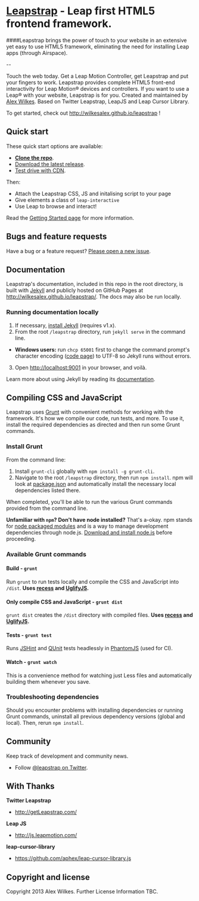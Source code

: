 # [Leapstrap](http://wilkesalex.github.io/leapstrap/) - Leap first HTML5 frontend framework.
####Leapstrap brings the power of touch to your website in an extensive yet easy to use HTML5 framework, eliminating the need for installing Leap apps (through Airspace). 

--

Touch the web today. Get a Leap Motion Controller, get Leapstrap and put your fingers to work. Leapstrap provides complete HTML5 front-end interactivity for Leap Motion® devices and controllers. If you want to use a Leap® with your website, Leapstrap is for you. Created and maintained by [Alex Wilkes](http://www.alex-wilkes.com). Based on Twitter Leapstrap, LeapJS and Leap Cursor Library.

To get started, check out <http://wilkesalex.github.io/leapstrap> !



## Quick start

These quick start options are available:

* **[Clone the repo](https://github.com/wilkesalex/leapstrap)**.
* [Download the latest release](https://github.com/wilkesalex/leapstrap/archive/master.zip).
* [Test drive with CDN](http://wilkesalex.github.io/leapstrap/getting-started/#download-cdn).

Then:

* Attach the Leapstrap CSS, JS and initalising script to your page
* Give elements a class of `leap-interactive`
* Use Leap to browse and interact!




Read the [Getting Started page](http://getLeapstrap.com/getting-started/) for more information.


## Bugs and feature requests

Have a bug or a feature request? [Please open a new issue](https://github.com/wilkesalex/leapstrap/issues).


## Documentation

Leapstrap's documentation, included in this repo in the root directory, is built with [Jekyll](http://jekyllrb.com) and publicly hosted on GitHub Pages at <http://wilkesalex.github.io/leapstrap/>. The docs may also be run locally.

### Running documentation locally

1. If necessary, [install Jekyll](http://jekyllrb.com/docs/installation) (requires v1.x).
2. From the root `/leapstrap` directory, run `jekyll serve` in the command line.
  - **Windows users:** run `chcp 65001` first to change the command prompt's character encoding ([code page](http://en.wikipedia.org/wiki/Windows_code_page)) to UTF-8 so Jekyll runs without errors.
3. Open <http://localhost:9001> in your browser, and voilà.

Learn more about using Jekyll by reading its [documentation](http://jekyllrb.com/docs/home/).



## Compiling CSS and JavaScript

Leapstrap uses [Grunt](http://gruntjs.com/) with convenient methods for working with the framework. It's how we compile our code, run tests, and more. To use it, install the required dependencies as directed and then run some Grunt commands.

### Install Grunt

From the command line:

1. Install `grunt-cli` globally with `npm install -g grunt-cli`.
2. Navigate to the root `/leapstrap` directory, then run `npm install`. npm will look at [package.json](package.json) and automatically install the necessary local dependencies listed there.

When completed, you'll be able to run the various Grunt commands provided from the command line.

**Unfamiliar with `npm`? Don't have node installed?** That's a-okay. npm stands for [node packaged modules](http://npmjs.org/) and is a way to manage development dependencies through node.js. [Download and install node.js](http://nodejs.org/download/) before proceeding.

### Available Grunt commands

#### Build - `grunt`
Run `grunt` to run tests locally and compile the CSS and JavaScript into `/dist`. **Uses [recess](http://twitter.github.io/recess/) and [UglifyJS](http://lisperator.net/uglifyjs/).**

#### Only compile CSS and JavaScript - `grunt dist`
`grunt dist` creates the `/dist` directory with compiled files. **Uses [recess](http://twitter.github.io/recess/) and [UglifyJS](http://lisperator.net/uglifyjs/).**

#### Tests - `grunt test`
Runs [JSHint](http://jshint.com) and [QUnit](http://qunitjs.com/) tests headlessly in [PhantomJS](http://phantomjs.org/) (used for CI).

#### Watch - `grunt watch`
This is a convenience method for watching just Less files and automatically building them whenever you save.

### Troubleshooting dependencies

Should you encounter problems with installing dependencies or running Grunt commands, uninstall all previous dependency versions (global and local). Then, rerun `npm install`.



## Community

Keep track of development and community news.

* Follow [@leapstrap on Twitter](https://twitter.com/leapstrap).



## With Thanks

**Twitter Leapstrap**
+ <http://getLeapstrap.com/>

**Leap JS**
+ <http://js.leapmotion.com/>

**leap-cursor-library**
+ <https://github.com/aphex/leap-cursor-library.js>



## Copyright and license

Copyright 2013 Alex Wilkes. Further License Information TBC.
